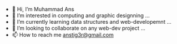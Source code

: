 - 👋 Hi, I’m Muhammad Ans
- 👀 I’m interested in computing and graphic designning ...
- 🌱 I’m currently learning data structures and web-developemnt ...
- 💞️ I’m looking to collaborate on any web-dev project ...
- 📫 How to reach me anstig3r@gmail.com

<!---
muhammad1244/muhammad1244 is a ✨ special ✨ repository because its `README.md` (this file) appears on your GitHub profile.
You can click the Preview link to take a look at your changes.
--->
